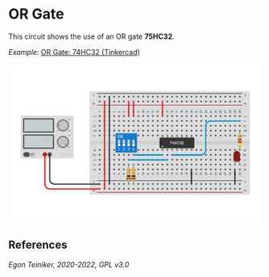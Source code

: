 # OR Gate

This circuit shows the use of an OR gate **75HC32**.

_Example:_ [OR Gate: 74HC32 (Tinkercad)](https://www.tinkercad.com/things/bsNNxH4XZwC)

![OR Gate](gate-or.png)



## References


*Egon Teiniker, 2020-2022, GPL v3.0* 
